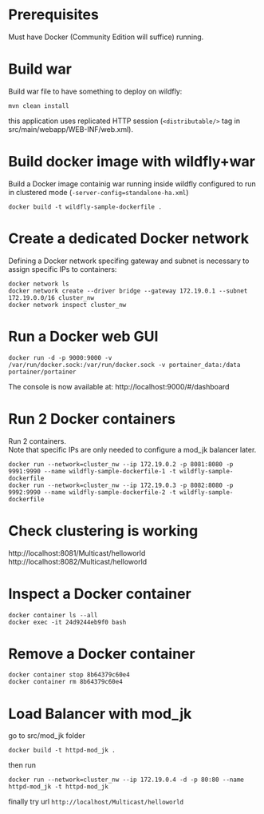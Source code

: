 # Prerequisites
Must have Docker (Community Edition will suffice) running.

# Build war
Build war file to have something to deploy on wildfly:
```
mvn clean install
```
this application uses replicated HTTP session (`<distributable/>` tag in src/main/webapp/WEB-INF/web.xml).

# Build docker image with wildfly+war
Build a Docker image containig war running inside wildfly configured to run in clustered mode (`-server-config=standalone-ha.xml`)
```
docker build -t wildfly-sample-dockerfile .
```

# Create a dedicated Docker network
Defining a Docker network specifing gateway and subnet is necessary to assign specific IPs to containers:
```
docker network ls 
docker network create --driver bridge --gateway 172.19.0.1 --subnet 172.19.0.0/16 cluster_nw  
docker network inspect cluster_nw  
```

# Run a Docker web GUI
```
docker run -d -p 9000:9000 -v /var/run/docker.sock:/var/run/docker.sock -v portainer_data:/data portainer/portainer  
```
The console is now available at:
http://localhost:9000/#/dashboard

# Run 2 Docker containers
Run 2 containers.  
Note that specific IPs are only needed to configure a mod_jk balancer later.
```
docker run --network=cluster_nw --ip 172.19.0.2 -p 8081:8080 -p 9991:9990 --name wildfly-sample-dockerfile-1 -t wildfly-sample-dockerfile  
docker run --network=cluster_nw --ip 172.19.0.3 -p 8082:8080 -p 9992:9990 --name wildfly-sample-dockerfile-2 -t wildfly-sample-dockerfile
```

# Check clustering is working
http://localhost:8081/Multicast/helloworld  
http://localhost:8082/Multicast/helloworld

# Inspect a Docker container
```
docker container ls --all  
docker exec -it 24d9244eb9f0 bash
```

# Remove a Docker container
```
docker container stop 8b64379c60e4  
docker container rm 8b64379c60e4
```

# Load Balancer with mod_jk
go to src/mod_jk folder
```
docker build -t httpd-mod_jk .
```
then run
```
docker run --network=cluster_nw --ip 172.19.0.4 -d -p 80:80 --name httpd-mod_jk -t httpd-mod_jk
```
finally try url `http://localhost/Multicast/helloworld`
    